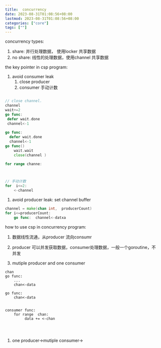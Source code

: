 ```yaml
---
title:  concurrency
date: 2023-08-31T01:08:56+08:00
lastmod: 2023-08-31T01:08:56+08:00
categories: ["core"]
tags: [""]
---
```


concurrency types:
1.  share:  并行处理数据， 使用locker 共享数据
1.  no share:  线性的处理数据，使用channel  共享数据 

the key pointer in  csp program:  
1. avoid consumer  leak
	1. close producer
	2. consumer 手动计数 
```go

// close channel.
channel
wait+=2
go func:
 defer wait.done
 channel<-1
	
go func:
  defer wait.done
  channel<-1
go func()
	wait.wait
	close(channel )

for range channe:
	


// 手动计数
for  i<=2:
	<-channel


```
1. avoid producer leak: set channel buffer
```go
channel = make(chan int,  producerCount)
for i<=producerCount:
	go func:  channel<-datxa

```


how to   use csp  in concurrency program:
1. 数据线性流通，从producer 流向consumr
2. producer 可以并发获取数据，consumer处理数据，一般一个goroutine，不并发


1.  mutiple producer and one consumer
```
chan 
go func:
	...
	chan<-data
	
go func:
	chan<-data


consumer func:
	for range  chan:
		 data += <-chan




```

1.  one producer->mutiple consumer->
```

```
